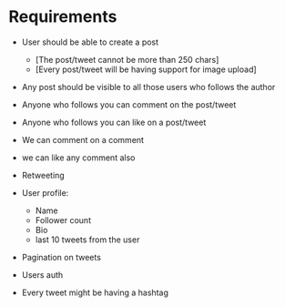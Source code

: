 # Requirements

- User should be able to create a post
    - [The post/tweet cannot be more than 250 chars]
    - [Every post/tweet will be having support for image upload]

- Any post should be visible to all those users who follows the author
- Anyone who follows you can comment on the post/tweet
- Anyone who follows you can like on a post/tweet
- We can comment on a comment
- we can like any comment also
- Retweeting

- User profile:
    - Name
    - Follower count
    - Bio 
    - last 10 tweets from the user

- Pagination on tweets 
- Users auth

- Every tweet might be having a hashtag
 